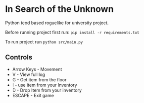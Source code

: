 # In Search of the Unknown
Python tcod based roguelike for university project.

Before running project first run:
`pip install -r requirements.txt`

To run project run
`python src/main.py`

## Controls
* Arrow Keys - Movement
* V - View full log
* G - Get item from the floor
* I - use item from your Inventory
* D - Drop Item from your inventory
* ESCAPE - Exit game